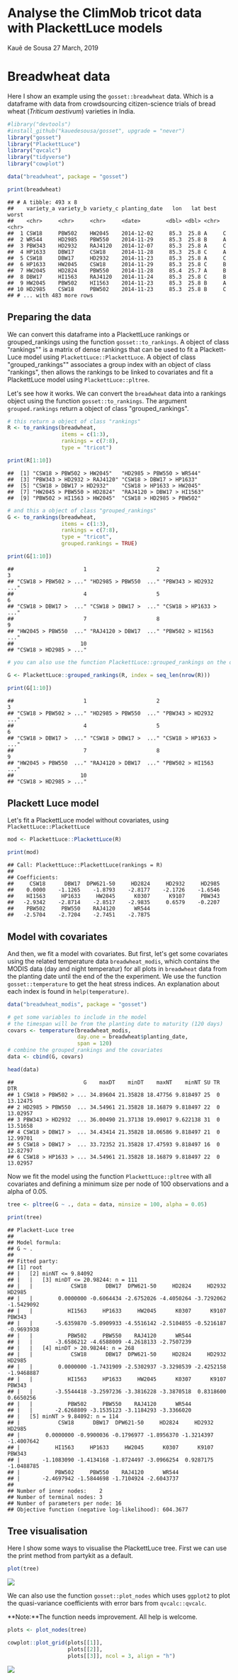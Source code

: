 Analyse the ClimMob tricot data with PlackettLuce models
================
Kauê de Sousa
27 March, 2019

Breadwheat data
===============

Here I show an example using the `gosset::breadwheat` data. Which is a dataframe with data from crowdsourcing citizen-science trials of bread wheat (*Triticum aestivum*) varieties in India.

``` r
#library("devtools")
#install_github("kauedesousa/gosset", upgrade = "never")
library("gosset")
library("PlackettLuce")
library("qvcalc")
library("tidyverse")
library("cowplot")

data("breadwheat", package = "gosset")

print(breadwheat)
```

    ## # A tibble: 493 x 8
    ##    variety_a variety_b variety_c planting_date   lon   lat best  worst
    ##    <chr>     <chr>     <chr>     <date>        <dbl> <dbl> <chr> <chr>
    ##  1 CSW18     PBW502    HW2045    2014-12-02     85.3  25.8 A     C    
    ##  2 WR544     HD2985    PBW550    2014-11-29     85.3  25.8 B     A    
    ##  3 PBW343    HD2932    RAJ4120   2014-12-07     85.3  25.8 A     C    
    ##  4 HP1633    DBW17     CSW18     2014-11-28     85.3  25.8 C     A    
    ##  5 CSW18     DBW17     HD2932    2014-11-23     85.3  25.8 A     C    
    ##  6 HP1633    HW2045    CSW18     2014-11-29     85.3  25.8 C     B    
    ##  7 HW2045    HD2824    PBW550    2014-11-28     85.4  25.7 A     B    
    ##  8 DBW17     HI1563    RAJ4120   2014-11-24     85.3  25.8 C     B    
    ##  9 HW2045    PBW502    HI1563    2014-11-23     85.3  25.8 B     A    
    ## 10 HD2985    CSW18     PBW502    2014-11-23     85.3  25.8 B     C    
    ## # ... with 483 more rows

Preparing the data
------------------

We can convert this dataframe into a PlackettLuce rankings or grouped\_rankings using the function `gosset::to_rankings`. A object of class "rankings"" is a matrix of dense rankings that can be used to fit a Plackett-Luce model using `PlackettLuce::PlackettLuce`. A object of class "grouped\_rankings"" associates a group index with an object of class "rankings", then allows the rankings to be linked to covariates and fit a PlackettLuce model using `PlackettLuce::pltree`.

Let's see how it works. We can convert the `breadwheat` data into a rankings object using the function `gosset::to_rankings`. The argument `grouped.rankings` return a object of class "grouped\_rankings".

``` r
# this return a object of class "rankings"
R <- to_rankings(breadwheat, 
                 items = c(1:3), 
                 rankings = c(7:8),
                 type = "tricot")

print(R[1:10])
```

    ##  [1] "CSW18 > PBW502 > HW2045"   "HD2985 > PBW550 > WR544"  
    ##  [3] "PBW343 > HD2932 > RAJ4120" "CSW18 > DBW17 > HP1633"   
    ##  [5] "CSW18 > DBW17 > HD2932"    "CSW18 > HP1633 > HW2045"  
    ##  [7] "HW2045 > PBW550 > HD2824"  "RAJ4120 > DBW17 > HI1563" 
    ##  [9] "PBW502 > HI1563 > HW2045"  "CSW18 > HD2985 > PBW502"

``` r
# and this a object of class "grouped_rankings"
G <- to_rankings(breadwheat, 
                 items = c(1:3), 
                 rankings = c(7:8),
                 type = "tricot",
                 grouped.rankings = TRUE)

print(G[1:10])
```

    ##                      1                      2                      3 
    ## "CSW18 > PBW502 > ..." "HD2985 > PBW550  ..." "PBW343 > HD2932  ..." 
    ##                      4                      5                      6 
    ## "CSW18 > DBW17 >  ..." "CSW18 > DBW17 >  ..." "CSW18 > HP1633 > ..." 
    ##                      7                      8                      9 
    ## "HW2045 > PBW550  ..." "RAJ4120 > DBW17  ..." "PBW502 > HI1563  ..." 
    ##                     10 
    ## "CSW18 > HD2985 > ..."

``` r
# you can also use the function PlackettLuce::grouped_rankings on the object R

G <- PlackettLuce::grouped_rankings(R, index = seq_len(nrow(R)))

print(G[1:10])
```

    ##                      1                      2                      3 
    ## "CSW18 > PBW502 > ..." "HD2985 > PBW550  ..." "PBW343 > HD2932  ..." 
    ##                      4                      5                      6 
    ## "CSW18 > DBW17 >  ..." "CSW18 > DBW17 >  ..." "CSW18 > HP1633 > ..." 
    ##                      7                      8                      9 
    ## "HW2045 > PBW550  ..." "RAJ4120 > DBW17  ..." "PBW502 > HI1563  ..." 
    ##                     10 
    ## "CSW18 > HD2985 > ..."

Plackett Luce model
-------------------

Let's fit a PlackettLuce model without covariates, using `PlackettLuce::PlackettLuce`

``` r
mod <- PlackettLuce::PlackettLuce(R)

print(mod)
```

    ## Call: PlackettLuce::PlackettLuce(rankings = R)
    ## 
    ## Coefficients:
    ##     CSW18      DBW17  DPW621-50     HD2824     HD2932     HD2985  
    ##    0.0000    -1.1265    -1.8793    -2.8177    -2.1726    -1.6546  
    ##    HI1563     HP1633     HW2045      K0307      K9107     PBW343  
    ##   -2.9342    -2.8714    -2.8517    -2.9835     0.6579    -0.2207  
    ##    PBW502     PBW550    RAJ4120      WR544  
    ##   -2.5704    -2.7204    -2.7451    -2.7875

Model with covariates
---------------------

And then, we fit a model with covariates. But first, let's get some covariates using the related temperature data `breadwheat_modis`, which contains the MODIS data (day and night temperatur) for all plots in `breadwheat` data from the planting date until the end of the the experiment. We use the function `gosset::temperature` to get the heat stress indices. An explanation about each index is found in `help(temperature)`.

``` r
data("breadwheat_modis", package = "gosset")

# get some variables to include in the model
# the timespan will be from the planting date to maturity (120 days)
covars <- temperature(breadwheat_modis,
                      day.one = breadwheat$planting_date,
                      span = 120)
# combine the grouped_rankings and the covariates
data <- cbind(G, covars)

head(data)
```

    ##                      G    maxDT    minDT    maxNT    minNT SU TR      DTR
    ## 1 CSW18 > PBW502 > ... 34.89604 21.35828 18.47756 9.818497 25  0 13.12475
    ## 2 HD2985 > PBW550  ... 34.54961 21.35828 18.16879 9.818497 22  0 13.02957
    ## 3 PBW343 > HD2932  ... 36.00490 21.37138 19.09017 9.622138 31  0 13.51658
    ## 4 CSW18 > DBW17 >  ... 34.43414 21.35828 18.06586 9.818497 21  0 12.99701
    ## 5 CSW18 > DBW17 >  ... 33.72352 21.35828 17.47593 9.818497 16  0 12.82797
    ## 6 CSW18 > HP1633 > ... 34.54961 21.35828 18.16879 9.818497 22  0 13.02957

Now we fit the model using the function `PlackettLuce::pltree` with all covariates and defining a minimum size per node of 100 observations and a alpha of 0.05.

``` r
tree <- pltree(G ~ ., data = data, minsize = 100, alpha = 0.05)

print(tree)
```

    ## Plackett-Luce tree
    ## 
    ## Model formula:
    ## G ~ .
    ## 
    ## Fitted party:
    ## [1] root
    ## |   [2] minNT <= 9.84092
    ## |   |   [3] minDT <= 20.98244: n = 111
    ## |   |            CSW18      DBW17  DPW621-50     HD2824     HD2932     HD2985 
    ## |   |        0.0000000 -0.6064434 -2.6752026 -4.4050264 -3.7292062 -1.5429092 
    ## |   |           HI1563     HP1633     HW2045      K0307      K9107     PBW343 
    ## |   |       -5.6359870 -5.0909933 -4.5516142 -2.5104855 -0.5216187 -0.9693938 
    ## |   |           PBW502     PBW550    RAJ4120      WR544 
    ## |   |       -3.6586212 -4.6588009 -4.2618133 -2.7507239 
    ## |   |   [4] minDT > 20.98244: n = 268
    ## |   |            CSW18      DBW17  DPW621-50     HD2824     HD2932     HD2985 
    ## |   |        0.0000000 -1.7431909 -2.5302937 -3.3298539 -2.4252158 -1.9468887 
    ## |   |           HI1563     HP1633     HW2045      K0307      K9107     PBW343 
    ## |   |       -3.5544418 -3.2597236 -3.3816228 -3.3870518  0.8318600  0.6650256 
    ## |   |           PBW502     PBW550    RAJ4120      WR544 
    ## |   |       -2.6268809 -3.1535123 -3.1184293 -3.3366020 
    ## |   [5] minNT > 9.84092: n = 114
    ## |            CSW18      DBW17  DPW621-50     HD2824     HD2932     HD2985 
    ## |        0.0000000 -0.9900036 -0.1796977 -1.8956370 -1.3214397 -1.4007642 
    ## |           HI1563     HP1633     HW2045      K0307      K9107     PBW343 
    ## |       -1.1083090 -1.4134168 -1.8724497 -3.0966254  0.9287175 -1.0488785 
    ## |           PBW502     PBW550    RAJ4120      WR544 
    ## |       -2.4697942 -1.5844698 -1.7104924 -2.6043737 
    ## 
    ## Number of inner nodes:    2
    ## Number of terminal nodes: 3
    ## Number of parameters per node: 16
    ## Objective function (negative log-likelihood): 604.3677

Tree visualisation
------------------

Here I show some ways to visualise the PlackettLuce tree. First we can use the print method from partykit as a default.

``` r
plot(tree)
```

![](analysis_climmob_PLmodels_files/figure-markdown_github/unnamed-chunk-6-1.png)

We can also use the function `gosset::plot_nodes` which uses `ggplot2` to plot the quasi-variance coefficients with error bars from `qvcalc::qvcalc`.

**Note:**The function needs improvement. All help is welcome.

``` r
plots <- plot_nodes(tree)

cowplot::plot_grid(plots[[1]],
                   plots[[2]],
                   plots[[3]], ncol = 3, align = "h")
```

![](analysis_climmob_PLmodels_files/figure-markdown_github/unnamed-chunk-7-1.png)

